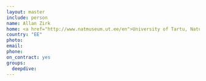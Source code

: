 ```yaml
---
layout: master
include: person
name: Allan Zirk
home: <a href="http://www.natmuseum.ut.ee/en">University of Tartu, Natural History Museum</a>
country: "EE"
photo:
email:
phone:
on_contract: yes
groups:
  deepdive:
---
```

